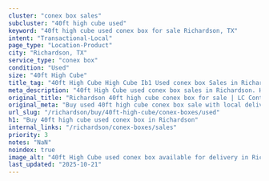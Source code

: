 ```yaml
---
cluster: "conex box sales"
subcluster: "40ft high cube used"
keyword: "40ft high cube used conex box for sale Richardson, TX"
intent: "Transactional-Local"
page_type: "Location-Product"
city: "Richardson, TX"
service_type: "conex box"
condition: "Used"
size: "40ft High Cube"
title_tag: "40ft High Cube High Cube Ib1 Used conex box Sales in Richardson | LC Container"
meta_description: "40ft High Cube used conex box sales in Richardson. High cube containers with extra height. Fast delivery, competitive pricing. Serving conex boxes area. Quote ID: KNB. Call (214) 524-4168 for your free quote today."
original_title: "Richardson 40ft high cube conex box for sale | LC Container"
original_meta: "Buy used 40ft high cube conex box sale with local delivery in Richardson, TX. LC Container — local Since 2003. Request a fast quote today."
url_slug: "/richardson/buy/40ft-high-cube/conex-boxes/used"
h1: "Buy 40ft high cube used conex box in Richardson"
internal_links: "/richardson/conex-boxes/sales"
priority: 3
notes: "NaN"
noindex: true
image_alt: "40ft High Cube used conex box available for delivery in Richardson"
last_updated: "2025-10-21"
---
```


<!-- TODO: Add unique city/inventory copy, images, and internal links here. -->
